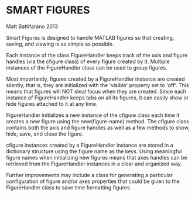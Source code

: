 SMART FIGURES
=============

Matt Battifarano 2013

Smart Figures is designed to handle MATLAB figures so that creating, saving,
and viewing is as simple as possible.

Each instance of the class FigureHandler keeps track of the axis and figure
handles (via the cfigure class) of every figure created by it. Multiple 
instances of the FigureHandler class can be used to group figures. 

Most importantly, figures created by a FigureHandler instance
are created silently, that is, they are initialized with the 'visible' 
property set to 'off'. This means that figures will NOT steal focus when they 
are created. Since each instance of FigureHandler keeps tabs on all its 
figures, it can easily show or hide figures attached to it at any time.

FigureHandler initializes a new instance of the cfigure class each time it 
creates a new figure using the new(figure-name) method. The cfigure class 
contains both the axis and figure handles as well as a few methods to show, 
hide, save, and close the figure.
  
cfigure instances created by a FigureHandler instance are stored in a 
dictionary structure using the figure name as the keys. Using meaningful 
figure names when initializing new figures means that axes handles can be 
retrieved from the FigureHandler instances in a clear and organized way.

Further improvements may include a class for generating a particular 
configuration of figure and/or axes properties that could be given to the 
FigureHandler class to save time formatting figures.
